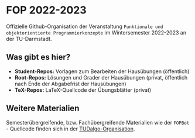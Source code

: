# FOP 2022-2023
Offizielle Github-Organisation der Veranstaltung `Funktionale und objektorientierte Programmierkonzepte` im Wintersemester 2022-2023 an der TU-Darmstadt.

## Was gibt es hier?
- **Student-Repos:** Vorlagen zum Bearbeiten der Hausübungen (öffentlich)
- **Root-Repos:** Lösungen und Grader der Hausübungen (privat, öffentlich nach Ende der Abgabefrist der Hausübungen)
- **TeX-Repos:** LaTeX-Quellcode der Übungsblätter (privat)

## Weitere Materialien
Semesterübergreifende, bzw. Fachübergreifende Materialien wie der `FOPBot` - Quellcode finden sich in der [TUDalgo-Organisation](https://github.com/TUDalgo/).